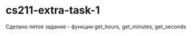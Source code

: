 cs211-extra-task-1
==================

Сделано пятое задание - функции get_hours, get_minutes, get_seconds

